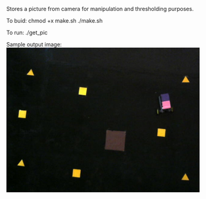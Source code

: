 Stores a picture from camera for manipulation and thresholding purposes.

To buid:
	chmod +x make.sh
	./make.sh

To run:
	./get_pic

Sample output image:
![img](img.jpg)
